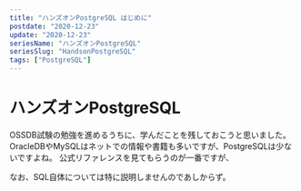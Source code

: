 ```yaml
---
title: "ハンズオンPostgreSQL はじめに"
postdate: "2020-12-23"
update: "2020-12-23"
seriesName: "ハンズオンPostgreSQL"
seriesSlug: "HandsonPostgreSQL"
tags: ["PostgreSQL"]
---
```


# ハンズオンPostgreSQL

OSSDB試験の勉強を進めるうちに、学んだことを残しておこうと思いました。
OracleDBやMySQLはネットでの情報や書籍も多いですが、PostgreSQLは少ないですよね。
公式リファレンスを見てもらうのが一番ですが、

なお、SQL自体については特に説明しませんのであしからず。
